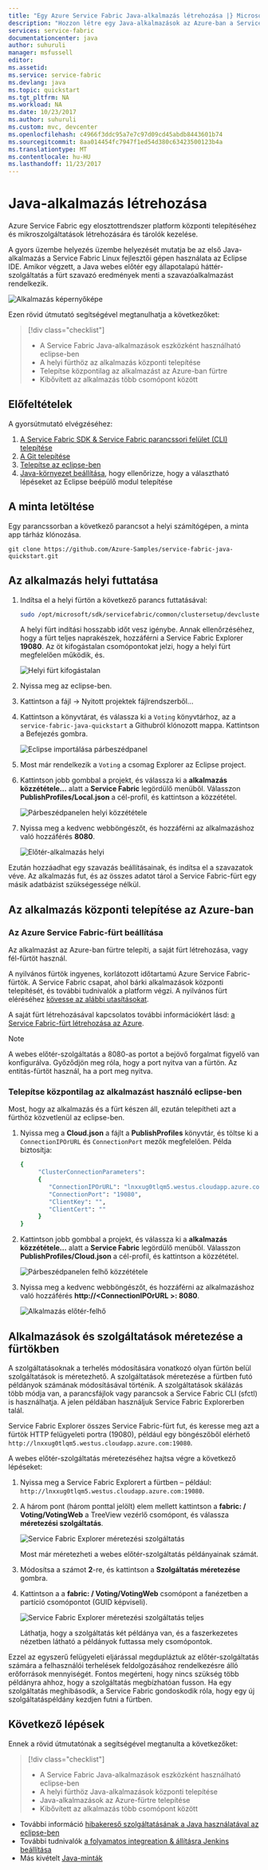 ```yaml
---
title: "Egy Azure Service Fabric Java-alkalmazás létrehozása |} Microsoft Docs"
description: "Hozzon létre egy Java-alkalmazások az Azure-ban a Service Fabric gyors üzembe helyezési minta."
services: service-fabric
documentationcenter: java
author: suhuruli
manager: msfussell
editor: 
ms.assetid: 
ms.service: service-fabric
ms.devlang: java
ms.topic: quickstart
ms.tgt_pltfrm: NA
ms.workload: NA
ms.date: 10/23/2017
ms.author: suhuruli
ms.custom: mvc, devcenter
ms.openlocfilehash: c4966f3ddc95a7e7c97d09cd45abdb8443601b74
ms.sourcegitcommit: 8aa014454fc7947f1ed54d380c63423500123b4a
ms.translationtype: MT
ms.contentlocale: hu-HU
ms.lasthandoff: 11/23/2017
---
```

# <a name="create-a-java-application"></a>Java-alkalmazás létrehozása
Azure Service Fabric egy elosztottrendszer platform központi telepítéséhez és mikroszolgáltatások létrehozására és tárolók kezelése. 

A gyors üzembe helyezés üzembe helyezését mutatja be az első Java-alkalmazás a Service Fabric Linux fejlesztői gépen használata az Eclipse IDE. Amikor végzett, a Java webes előtér egy állapotalapú háttér-szolgáltatás a fürt szavazó eredmények menti a szavazóalkalmazást rendelkezik.

![Alkalmazás képernyőképe](./media/service-fabric-quickstart-java/votingapp.png)

Ezen rövid útmutató segítségével megtanulhatja a következőket:

> [!div class="checklist"]
> * A Service Fabric Java-alkalmazások eszközként használható eclipse-ben
> * A helyi fürthöz az alkalmazás központi telepítése 
> * Telepítse központilag az alkalmazást az Azure-ban fürtre
> * Kibővített az alkalmazás több csomópont között

## <a name="prerequisites"></a>Előfeltételek
A gyorsútmutató elvégzéséhez:
1. [A Service Fabric SDK & Service Fabric parancssori felület (CLI) telepítése](https://docs.microsoft.com/en-us/azure/service-fabric/service-fabric-get-started-linux#installation-methods)
2. [A Git telepítése](https://git-scm.com/)
3. [Telepítse az eclipse-ben](https://www.eclipse.org/downloads/)
4. [Java-környezet beállítása](https://docs.microsoft.com/en-us/azure/service-fabric/service-fabric-get-started-linux#set-up-java-development), hogy ellenőrizze, hogy a választható lépéseket az Eclipse beépülő modul telepítése 

## <a name="download-the-sample"></a>A minta letöltése
Egy parancssorban a következő parancsot a helyi számítógépen, a minta app tárház klónozása.
```
git clone https://github.com/Azure-Samples/service-fabric-java-quickstart.git
```

## <a name="run-the-application-locally"></a>Az alkalmazás helyi futtatása
1. Indítsa el a helyi fürtön a következő parancs futtatásával:

    ```bash
    sudo /opt/microsoft/sdk/servicefabric/common/clustersetup/devclustersetup.sh
    ```
    A helyi fürt indítási hosszabb időt vesz igénybe. Annak ellenőrzéséhez, hogy a fürt teljes naprakészek, hozzáférni a Service Fabric Explorer **19080**. Az öt kifogástalan csomópontokat jelzi, hogy a helyi fürt megfelelően működik, és. 
    
    ![Helyi fürt kifogástalan](./media/service-fabric-quickstart-java/localclusterup.png)

2. Nyissa meg az eclipse-ben.
3. Kattintson a fájl -> Nyitott projektek fájlrendszerből... 
4. Kattintson a könyvtárat, és válassza ki a `Voting` könyvtárhoz, az a `service-fabric-java-quickstart` a Githubról klónozott mappa. Kattintson a Befejezés gombra. 

    ![Eclipse importálása párbeszédpanel](./media/service-fabric-quickstart-java/eclipseimport.png)
    
5. Most már rendelkezik a `Voting` a csomag Explorer az Eclipse project. 
6. Kattintson jobb gombbal a projekt, és válassza ki a **alkalmazás közzététele...**  alatt a **Service Fabric** legördülő menüből. Válasszon **PublishProfiles/Local.json** a cél-profil, és kattintson a közzététel. 

    ![Párbeszédpanelen helyi közzététele](./media/service-fabric-quickstart-java/localjson.png)
    
7. Nyissa meg a kedvenc webböngészőt, és hozzáférni az alkalmazáshoz való hozzáférés **8080**. 

    ![Előtér-alkalmazás helyi](./media/service-fabric-quickstart-java/runninglocally.png)
    
Ezután hozzáadhat egy szavazás beállításainak, és indítsa el a szavazatok véve. Az alkalmazás fut, és az összes adatot tárol a Service Fabric-fürt egy másik adatbázist szükségessége nélkül.

## <a name="deploy-the-application-to-azure"></a>Az alkalmazás központi telepítése az Azure-ban

### <a name="set-up-your-azure-service-fabric-cluster"></a>Az Azure Service Fabric-fürt beállítása
Az alkalmazást az Azure-ban fürtre telepíti, a saját fürt létrehozása, vagy fél-fürtöt használ.

A nyilvános fürtök ingyenes, korlátozott időtartamú Azure Service Fabric-fürtök. A Service Fabric csapat, ahol bárki alkalmazások központi telepítését, és további tudnivalók a platform végzi. A nyilvános fürt eléréséhez [kövesse az alábbi utasításokat](http://aka.ms/tryservicefabric). 

A saját fürt létrehozásával kapcsolatos további információkért lásd: [a Service Fabric-fürt létrehozása az Azure](service-fabric-tutorial-create-vnet-and-linux-cluster.md).

> [!Note]
> A webes előtér-szolgáltatás a 8080-as portot a bejövő forgalmat figyelő van konfigurálva. Győződjön meg róla, hogy a port nyitva van a fürtön. Az entitás-fürtöt használ, ha a port meg nyitva.
>

### <a name="deploy-the-application-using-eclipse"></a>Telepítse központilag az alkalmazást használó eclipse-ben
Most, hogy az alkalmazás és a fürt készen áll, ezután telepítheti azt a fürthöz közvetlenül az eclipse-ben.

1. Nyissa meg a **Cloud.json** a fájlt a **PublishProfiles** könyvtár, és töltse ki a `ConnectionIPOrURL` és `ConnectionPort` mezők megfelelően. Példa biztosítja: 

    ```bash
    {
         "ClusterConnectionParameters": 
         {
            "ConnectionIPOrURL": "lnxxug0tlqm5.westus.cloudapp.azure.com",
            "ConnectionPort": "19080",
            "ClientKey": "",
            "ClientCert": ""
         }
    }
    ```

2. Kattintson jobb gombbal a projekt, és válassza ki a **alkalmazás közzététele...**  alatt a **Service Fabric** legördülő menüből. Válasszon **PublishProfiles/Cloud.json** a cél-profil, és kattintson a közzététel. 

    ![Párbeszédpanelen felhő közzététele](./media/service-fabric-quickstart-java/cloudjson.png)

3. Nyissa meg a kedvenc webböngészőt, és hozzáférni az alkalmazáshoz való hozzáférés **http://\<ConnectionIPOrURL >: 8080**. 

    ![Alkalmazás előtér-felhő](./media/service-fabric-quickstart-java/runningcloud.png)
    
## <a name="scale-applications-and-services-in-a-cluster"></a>Alkalmazások és szolgáltatások méretezése a fürtökben
A szolgáltatásoknak a terhelés módosítására vonatkozó olyan fürtön belül szolgáltatások is méretezhető. A szolgáltatások méretezése a fürtben futó példányok számának módosításával történik. A szolgáltatások skálázás több módja van, a parancsfájlok vagy parancsok a Service Fabric CLI (sfctl) is használhatja. A jelen példában használjuk Service Fabric Explorerben talál.

Service Fabric Explorer összes Service Fabric-fürt fut, és keresse meg azt a fürtök HTTP felügyeleti portra (19080), például egy böngészőből elérhető `http://lnxxug0tlqm5.westus.cloudapp.azure.com:19080`.

A webes előtér-szolgáltatás méretezéséhez hajtsa végre a következő lépéseket:

1. Nyissa meg a Service Fabric Explorert a fürtben – például: `http://lnxxug0tlqm5.westus.cloudapp.azure.com:19080`.
2. A három pont (három ponttal jelölt) elem mellett kattintson a **fabric: / Voting/VotingWeb** a TreeView vezérlő csomópont, és válassza **méretezési szolgáltatás**.

    ![Service Fabric Explorer méretezési szolgáltatás](./media/service-fabric-quickstart-java/scaleservicejavaquickstart.png)

    Most már méretezheti a webes előtér-szolgáltatás példányainak számát.

3. Módosítsa a számot **2**-re, és kattintson a **Szolgáltatás méretezése** gombra.
4. Kattintson a a **fabric: / Voting/VotingWeb** csomópont a fanézetben a partíció csomópontot (GUID képviseli).

    ![Service Fabric Explorer méretezési szolgáltatás teljes](./media/service-fabric-quickstart-java/servicescaled.png)

    Láthatja, hogy a szolgáltatás két példánya van, és a faszerkezetes nézetben látható a példányok futtassa mely csomópontok.

Ezzel az egyszerű felügyeleti eljárással megdupláztuk az előtér-szolgáltatás számára a felhasználói terhelések feldolgozásához rendelkezésre álló erőforrások mennyiségét. Fontos megérteni, hogy nincs szükség több példányra ahhoz, hogy a szolgáltatás megbízhatóan fusson. Ha egy szolgáltatás meghibásodik, a Service Fabric gondoskodik róla, hogy egy új szolgáltatáspéldány kezdjen futni a fürtben.

## <a name="next-steps"></a>Következő lépések
Ennek a rövid útmutatónak a segítségével megtanulta a következőket:

> [!div class="checklist"]
> * A Service Fabric Java-alkalmazások eszközként használható eclipse-ben
> * A helyi fürthöz Java-alkalmazások központi telepítése 
> * Java-alkalmazások az Azure-fürtre telepítése
> * Kibővített az alkalmazás több csomópont között

* További információ [hibakereső szolgáltatásának a Java használatával az eclipse-ben](service-fabric-debugging-your-application-java.md)
* További tudnivalók [a folyamatos integreation & állításra Jenkins beállítása](service-fabric-cicd-your-linux-applications-with-jenkins.md)
* Más kivételt [Java-minták](https://github.com/Azure-Samples/service-fabric-java-getting-started)